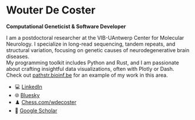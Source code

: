 # Wouter De Coster

**Computational Geneticist & Software Developer**

I am a postdoctoral researcher at the VIB-UAntwerp Center for Molecular Neurology. I specialize in long-read sequencing, tandem repeats, and structural variation, focusing on genetic causes of neurodegenerative brain diseases.  
My programming toolkit includes Python and Rust, and I am passionate about crafting insightful data visualizations, often with Plotly or Dash.  
Check out [pathstr.bioinf.be](https://pathstr.bioinf.be/) for an example of my work in this area.

- 💻 [LinkedIn](https://www.linkedin.com/in/wouter-de-coster-b0b28082/)
- 🌐 [Bluesky](https://bsky.app/profile/wdecoster.bsky.social)
- ♟️ [Chess.com/wdecoster](https://www.chess.com/member/wdecoster)
- 📰 [Google Scholar](https://scholar.google.com/citations?user=V_uQQnAAAAAJ&hl=en)

